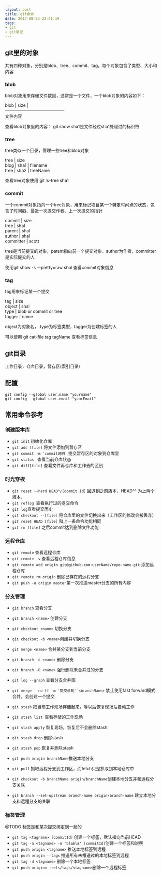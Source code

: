 ```yaml
---
layout: post
title: git命令
date: 2017-08-23 22:41:19
tags:
- git
- git笔记
---
```

## git里的对象
共有四种对象，分别是blob、tree、commit、tag。每个对象包含了类型、大小和内容
### blob
blob对象用来存储文件数据，通常是一个文件，一个blob对象的内容如下：

blob | size |       
——————————————      
文件内容

查看blob对象里的内容： git show <SHA1>  sha1是文件经过sha1处理过的标识符
<!-- more -->
### tree
tree类似一个目录，管理一些tree和blob对象

tree | size     
blog | sha1 | filename      
tree | sha2 | treeName  

查看tree对象使用 git ls-tree sha1

### commit
一个commit对象指向一个tree对象，用来标记项目某一个特定时间点的状态，包含了时间戳、最近一次提交作者、上一次提交的指针

commit | size   
tree | shal     
parent | shal   
author | shal   
committer | scott   

tree是当前提交的对象，patent指向前一个提交对象，author为作者，committer是实际提交的人

使用git show -s --pretty=raw shal 查看commit对象信息
### tag
tag用来标记某一个提交

tag | size  
object | shal   
type | blob or commit or tree   
tagger | name

object为对象名， type为标签类型，tagger为创建标签的人

可以使用 git cat-file tag tagName 查看标签信息

## git目录
工作目录，仓库目录，暂存区(索引目录)

## 配置
```
git config --global user.name "yourname"
git config --global user.email "yourEmail"
```

## 常用命令参考
### 创建版本库
- `git init` 初始化仓库
- `git add [file]` 将文件添加到暂存区
- `git commit -m 'commit说明'` 提交暂存区的对象到仓库里
- `git status ` 查看当前仓库状态
- `git diff[file]` 查看文件再仓库和工作去的区别
### 时光穿梭
- `git reset --hard HEAD^/[commit id]` 回退到之前版本，HEAD^^ 为上两个版本，
- `git reflog `查看执行过的提交命令
- `git log`查看提交历史
- `git checkout --[file]` 将仓库里的文件切换出来（工作区的修改会被丢弃）
- `git reset HEAD [file]` 和上一条命令功能相同
- `git rm [file]` 之后commit达到删除文件功能

### 远程仓库
- `git remote` 查看远程仓库
- `git remote -v` 查看远程仓库信息
- `git remote add origin git@github.com:userName/repo-name.git` 添加远程仓库
- `git remote rm origin` 删除已存在的远程分支
- `git push -u origin master`第一次推送master分支的所有内容

### 分支管理
- `git branch` 查看分支
- `git branch <name>` 创建分支
- `git checkout <name>` 切换分支
- `git checkout -b <name>`创建并切换分支
- `git merge <name>` 合并某分支到当前分支
- `git branch -d <name>` 删除分支
- `git branch -D <name>` 强行删除未合并过的分支
- `git log --graph` 查看分支合并图
- `git merge --no-ff -m '提交说明' <branchName>` 禁止使用fast forward模式合并，会创建一个提交


- `git stash` 把当前工作现场存储起来，等以后恢复现场后自动工作
- `git stash list `查看存储的工作现场
- `git stash apply` 恢复现场，恢复后不会删除stash
- `git stash drop` 删除stash
- `git stash pop` 恢复并删除stash

- `git push origin branchName`推送本地分支
- `git pull` 抓取远程分支到工作区，而fetch只是抓取到本地仓库中
- `git checkout -b branchName origin/branchName`创建本地分支并和远程分支关联
- `git branch --set-upstream branch-name origin/branch-name` 建立本地分支和远程分支的关联

### 标签管理
@TODO
标签是和某次提交绑定到一起的
- `git tag <tagname> [commitId]` 创建一个标签，默认指向当前HEAD
- `git tag -a <tagname> -m 'blabla' [commitId]`创建一个标签和说明
- `git push origin <tagname>` 推送本地标签到远程
- `git push origin --tags` 推送所有未推送过的本地标签到远程
- `git tag -d <tagname>` 删除一个本地标签
- `git push originn :refs/tags/<tagname>`删除一个远程标签